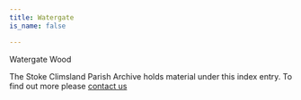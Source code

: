 ```yaml
---
title: Watergate
is_name: false

---
```


Watergate Wood


The Stoke Climsland Parish Archive holds material under this index entry. To find out more please [contact us](/contact/)

